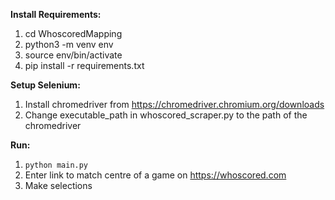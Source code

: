 **Install Requirements:**
1. cd WhoscoredMapping
2. python3 -m venv env
3. source env/bin/activate
4. pip install -r requirements.txt

**Setup Selenium:**
1. Install chromedriver from https://chromedriver.chromium.org/downloads
2. Change executable_path in whoscored_scraper.py to the path of the chromedriver

**Run:**
1. `python main.py`
2. Enter link to match centre of a game on https://whoscored.com
3. Make selections